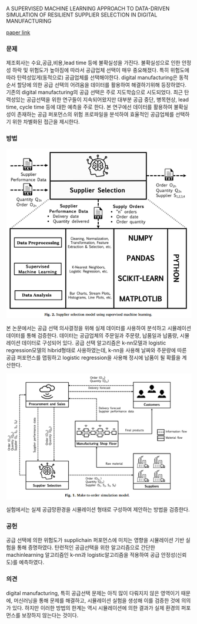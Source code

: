 A SUPERVISED MACHINE LEARNING APPROACH TO DATA-DRIVEN SIMULATION OF RESILIENT SUPPLIER SELECTION IN DIGITAL MANUFACTURING

[paper link](https://www.sciencedirect.com/science/article/pii/S0268401219301422)

### 문제

제조회사는 수요,공급,비용,lead time 등에 불확실성을 가진다.
불확실성으로 인한 안정성 하락 및 위험도가 높아짐에 따라서 공급업체 선택이 매우 중요해졌다.
특히 위험도에 따라 탄력성있게(동적으로) 공급업체를 선택해야한다.
digital manufacturing은 동적 순서 할당에 의한 공급 선택의 어려움을 데이터를 활용하여 해결하기위해 등장하였다.
기존의 digital manufacturing의 공급 선택은 주로 지도학습으로 시도되었다.
최근 탄력성있는 공급선택을 위한 연구들이 지속되어왔지만 대부분 공급 중단, 병목현상, lead time, cycle time 등에 대한 예측을 주로 한다.
본 연구에선 데이터를 활용하여 불확실성이 존재하는 공급 퍼포먼스의 위험 프로파일을 분석하여 효율적인 공급업체를 선택하기 위한 차별화된 접근을 제시한다.

### 방법

<p align="center"><img src="../resource/cavalcante2019supervised_1.png"></p>

본 논문에서는 공급 선택 의사결정을 위해 실제 데이터를 사용하여 분석하고 시뮬레이션 데이터를 통해 검증한다.
데이터는 공급업체의 주문일과 주문량, 납품일과 납품량, 시뮬레이션 데이터로 구성되어 있다.
공급 선택 알고리즘은 k-nn모델과 logistic regression모델의 hibrid형태로 사용하였는데, k-nn을 사용해 날짜와 주문량에 따른 공급 퍼포먼스를 맵핑하고
logistic regression을 사용해 정시에 납품이 될 확률을 계산한다. 

<p align="center"><img src="../resource/cavalcante2019supervised_2.png"></p>

실험에서는 실제 공급망환경을 시뮬레이션 형태로 구성하여 제안하는 방법을 검증한다.

### 공헌

공급 선택에 의한 위험도가 supplichain 퍼포먼스에 미치는 영향을 시뮬레이션 기반 실험을 통해 증명하였다. 
탄련적인 공급선택을 위한 알고리즘으로 간단한 machinlearning 알고리즘인 k-nn과 logistic알고리즘을 적용하여 공급 안정성(신뢰도)를 예측하였다.

### 의견

digital manufacturing, 특히 공급선택 문제는 아직 많이 다뤄지지 않은 영역이기 때문에, 머신러닝을 통해 문제를 해결하고, 시뮬레이션 실험을 생성해 
이를 검증한 것에 의의가 있다. 하지만 이러한 방법의 한계는 역시 시뮬레이션에 의한 결과가 실제 환경의 퍼포먼스를 보장하지 않는다는 것이다.
